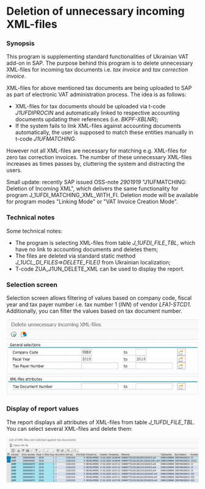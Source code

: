 # Deletion of unnecessary incoming XML-files

### Synopsis

This program is supplementing standard functionalities of Ukrainian VAT add-on in SAP. The purpose behind this program is to delete unnecessary XML-files for incoming tax documents i.e. *tax invoice* and *tax correction invoice*. 

XML-files for above mentioned tax documents are being uploaded to SAP as part of electronic VAT administration process. The idea is as follows: 

- XML-files for tax documents should be uploaded via t-code *J1UFDIPROCIN* and automatically linked to respective accounting documents updating their references (i.e. *BKPF-XBLNR*);
- If the system fails to link XML-files against accounting documents automatically, the user is supposed to match these entities manually in t-code *J1UFMATCHING*.

However not all XML-files are necessary for matching e.g. XML-files for zero tax correction invoices. The number of these unnecessary XML-files increases as times passes by, cluttering the system and distracting the users.

Small update: recently SAP issued OSS-note *2901919* "J1UFMATCHING: Deletion of Incoming XML", which delivers the same functionality for program J_1UFDI_MATCHING_XML_WITH_FI. Deletion mode will be available for program modes "Linking Mode" or "VAT Invoice Creation Mode".

### Technical notes

Some technical notes:

- The program is selecting XML-files from table *J_1UFDI_FILE_TBL*, which have no link to accounting documents and deletes them;
- The files are deleted via standard static method *J_1UCL_DI_FILES=>DELETE_FILE()* from Ukrainian localization;
- T-code ZUA_J1UN_DELETE_XML can be used to display the report.

### Selection screen

Selection screen allows filtering of values based on company code, fiscal year and tax payer number i.e. tax number 1 (*INN*) of vendor *LFA1-STCD1*. Additionally, you can filter the values based on tax document number.

![](https://github.com/TheWirtschaftsmann/deleteIncXmlFiles/blob/master/screens/00_selection_screen.jpg)

### Display of report values

The report displays all attributes of XML-files from table *J_1UFDI_FILE_TBL*. You can select several XML-files and delete them:

![](https://github.com/TheWirtschaftsmann/deleteIncXmlFiles/blob/master/screens/01_report_values.jpg)
